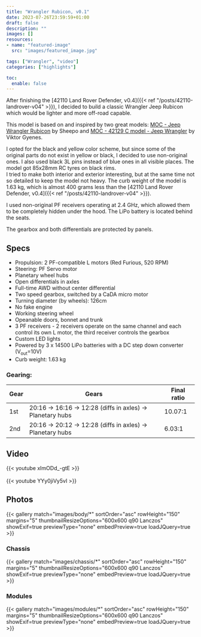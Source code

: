 ```yaml
---
title: "Wrangler Rubicon, v0.1"
date: 2023-07-26T23:59:59+01:00
draft: false
description: ""
images: []
resources:
- name: "featured-image"
  src: "images/featured_image.jpg"

tags: ["Wrangler", "video"]
categories: ["highlights"]

toc:
  enable: false
---
```


After finishing the [42110 Land Rover Defender, v0.4]({{< ref "/posts/42110-landrover-v04" >}}), I decided to build a classic Wrangler Jeep Rubicon which would be lighter and more off-road capable.

This model is based on and inspired by two great models: [MOC - Jeep Wrangler Rubicon](https://rebrickable.com/mocs/MOC-30015/Sheepo/jeep-wrangler-rubicon-manual-version/#details) by Sheepo and [MOC - 42129 C model - Jeep Wrangler](https://rebrickable.com/mocs/MOC-92929/gyenesvi/42129-c-model-jeep-wrangler/#details) by Viktor Gyenes.

I opted for the black and yellow color scheme, but since some of the original parts do not exist in yellow or black, I decided to use non-original ones. I also used black 3L pins instead of blue ones in all visible places. The model got 85x28mm RC tyres on black rims.\
I tried to make both interior and exterior interesting, but at the same time not so detailed to keep the model not heavy. The curb weight of the model is 1.63 kg, which is almost 400 grams less than the [42110 Land Rover Defender, v0.4]({{< ref "/posts/42110-landrover-v04" >}}).

I used non-original PF receivers operating at 2.4 GHz, which allowed them to be completely hidden under the hood. The LiPo battery is located behind the seats.

The gearbox and both differentials are protected by panels.

<!--more-->

## Specs
* Propulsion: 2 PF-compatible L motors (Red Furious, 520 RPM)
* Steering: PF Servo motor
* Planetary wheel hubs
* Open differentials in axles
* Full-time AWD without center differential
* Two speed gearbox, switched by a CaDA micro motor
* Turning diameter (by wheels): 126cm
* No fake engine
* Working steering wheel
* Opeanable doors, bonnet and trunk
* 3 PF receivers - 2 receivers operate on the same channel and each control its own L motor, the third receiver controls the gearbox
* Custom LED lights
* Powered by 3 x 14500 LiPo batteries with a DC step down converter (V<sub>out</sub>=10V)
* Curb weight: 1.63 kg

### Gearing: 

| Gear | Gears | Final ratio |
| ---- |----|-------|
| 1st  | 20:16 -> 16:16 -> 12:28 (diffs in axles) -> Planetary hubs | 10.07:1 |
| 2nd  | 20:16 -> 20:12 -> 12:28 (diffs in axles) -> Planetary hubs | 6.03:1 |

## Video 
{{< youtube xImODd_-gtE >}}
\
\
{{< youtube YYy0jiVy5vI >}}

## Photos

{{< gallery match="images/body/*" sortOrder="asc" rowHeight="150" margins="5" thumbnailResizeOptions="600x600 q90 Lanczos" showExif=true previewType="none" embedPreview=true loadJQuery=true >}}

### Chassis

{{< gallery match="images/chassis/*" sortOrder="asc" rowHeight="150" margins="5" thumbnailResizeOptions="600x600 q90 Lanczos" showExif=true previewType="none" embedPreview=true loadJQuery=true >}}

### Modules

{{< gallery match="images/modules/*" sortOrder="asc" rowHeight="150" margins="5" thumbnailResizeOptions="600x600 q90 Lanczos" showExif=true previewType="none" embedPreview=true loadJQuery=true >}}
